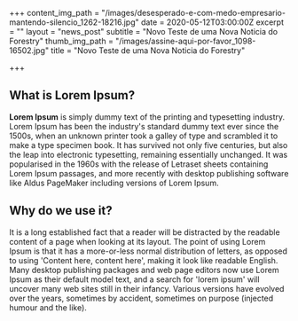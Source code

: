 +++
content_img_path = "/images/desesperado-e-com-medo-empresario-mantendo-silencio_1262-18216.jpg"
date = 2020-05-12T03:00:00Z
excerpt = ""
layout = "news_post"
subtitle = "Novo Teste de uma Nova Noticia do Forestry"
thumb_img_path = "/images/assine-aqui-por-favor_1098-16502.jpg"
title = "Novo Teste de uma Nova Noticia do Forestry"

+++
## What is Lorem Ipsum?

**Lorem Ipsum** is simply dummy text of the printing and typesetting industry. Lorem Ipsum has been the industry's standard dummy text ever since the 1500s, when an unknown printer took a galley of type and scrambled it to make a type specimen book. It has survived not only five centuries, but also the leap into electronic typesetting, remaining essentially unchanged. It was popularised in the 1960s with the release of Letraset sheets containing Lorem Ipsum passages, and more recently with desktop publishing software like Aldus PageMaker including versions of Lorem Ipsum.

## Why do we use it?

It is a long established fact that a reader will be distracted by the readable content of a page when looking at its layout. The point of using Lorem Ipsum is that it has a more-or-less normal distribution of letters, as opposed to using 'Content here, content here', making it look like readable English. Many desktop publishing packages and web page editors now use Lorem Ipsum as their default model text, and a search for 'lorem ipsum' will uncover many web sites still in their infancy. Various versions have evolved over the years, sometimes by accident, sometimes on purpose (injected humour and the like).
